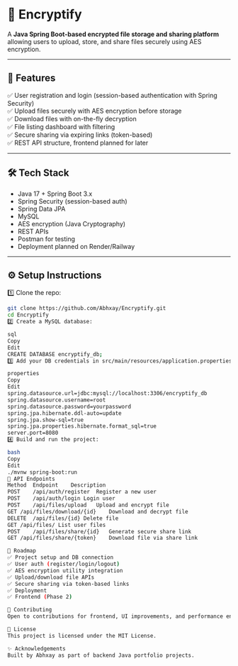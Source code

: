 # 🔐 Encryptify

A **Java Spring Boot-based encrypted file storage and sharing platform** allowing users to upload, store, and share files securely using AES encryption.

---

## 🚀 Features

✅ User registration and login (session-based authentication with Spring Security)  
✅ Upload files securely with AES encryption before storage  
✅ Download files with on-the-fly decryption  
✅ File listing dashboard with filtering  
✅ Secure sharing via expiring links (token-based)  
✅ REST API structure, frontend planned for later

---

## 🛠️ Tech Stack

- Java 17 + Spring Boot 3.x
- Spring Security (session-based auth)
- Spring Data JPA
- MySQL
- AES encryption (Java Cryptography)
- REST APIs
- Postman for testing
- Deployment planned on Render/Railway

---

## ⚙️ Setup Instructions

1️⃣ Clone the repo:
```bash
git clone https://github.com/Abhxay/Encryptify.git
cd Encryptify
2️⃣ Create a MySQL database:

sql
Copy
Edit
CREATE DATABASE encryptify_db;
3️⃣ Add your DB credentials in src/main/resources/application.properties:

properties
Copy
Edit
spring.datasource.url=jdbc:mysql://localhost:3306/encryptify_db
spring.datasource.username=root
spring.datasource.password=yourpassword
spring.jpa.hibernate.ddl-auto=update
spring.jpa.show-sql=true
spring.jpa.properties.hibernate.format_sql=true
server.port=8080
4️⃣ Build and run the project:

bash
Copy
Edit
./mvnw spring-boot:run
📑 API Endpoints
Method	Endpoint	Description
POST	/api/auth/register	Register a new user
POST	/api/auth/login	Login user
POST	/api/files/upload	Upload and encrypt file
GET	/api/files/download/{id}	Download and decrypt file
DELETE	/api/files/{id}	Delete file
GET	/api/files/	List user files
POST	/api/files/share/{id}	Generate secure share link
GET	/api/files/share/{token}	Download file via share link

🚧 Roadmap
✅ Project setup and DB connection
✅ User auth (register/login/logout)
✅ AES encryption utility integration
✅ Upload/download file APIs
✅ Secure sharing via token-based links
✅ Deployment
✅ Frontend (Phase 2)

🤝 Contributing
Open to contributions for frontend, UI improvements, and performance enhancements.

📜 License
This project is licensed under the MIT License.

✨ Acknowledgements
Built by Abhxay as part of backend Java portfolio projects.
